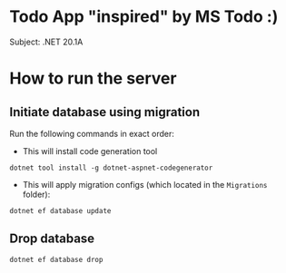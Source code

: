 # Todo App "inspired" by MS Todo :)

Subject: .NET 20.1A

# How to run the server

## Initiate database using migration

Run the following commands in exact order: 

- This will install code generation tool

`dotnet tool install -g dotnet-aspnet-codegenerator`
 
 - This will apply migration configs (which located in the `Migrations` folder):
 
`dotnet ef database update`

## Drop database

`dotnet ef database drop`
